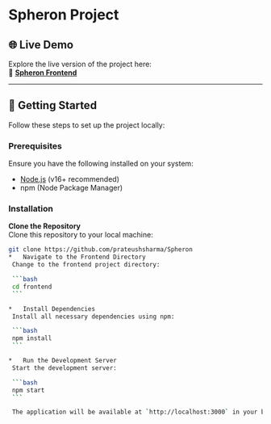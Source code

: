 # Spheron Project

## 🌐 Live Demo  
Explore the live version of the project here:  
🔗 **[Spheron Frontend](https://spheron-psi.vercel.app/)**

---

## 🚀 Getting Started  

Follow these steps to set up the project locally:

### Prerequisites  
Ensure you have the following installed on your system:
- [Node.js](https://nodejs.org/) (v16+ recommended)
- npm (Node Package Manager)

### Installation  

 **Clone the Repository**  
   Clone this repository to your local machine:  
   ```bash
   git clone https://github.com/prateushsharma/Spheron
*   Navigate to the Frontend Directory
    Change to the frontend project directory:

    ```bash
    cd frontend
    ```

*   Install Dependencies 
    Install all necessary dependencies using npm:

    ```bash
    npm install
    ```

*   Run the Development Server 
    Start the development server:

    ```bash
    npm start
    ```

    The application will be available at `http://localhost:3000` in your browser.
